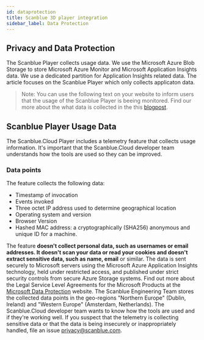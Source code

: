 ```yaml
---
id: dataprotection
title: Scanblue 3D player integration
sidebar_label: Data Protection
---
```


## Privacy and Data Protection

The Scanblue Player collects usage data. We use the Microsoft Azure Blob Storage to store Microsoft Azure Monitor and Microsoft Application Insights data. We use a dedicated partition for Application Insights related data. The article focuses on the Scanblue Player which only collects applicaton data. 

>Note: You can use the following text on your website to inform users that the usage of the Scanblue Player is beeing monitored. 
Find our more about the what data is collected in the this [blogpost]().

## Scanblue Player Usage Data

The Scanblue.Cloud Player includes a telemetry feature that collects usage information. It's important that the Scanblue.Cloud developer team understands how the tools are used so they can be improved.

### Data points

The feature collects the following data:
-	Timestamp of invocation
-	Events invoked
-	Three octet IP address used to determine geographical location
-	Operating system and version
-	Browser Version
-	Hashed MAC address: a cryptographically (SHA256) anonymous and unique ID for a machine.

The feature **doesn't collect personal data, such as usernames or email addresses. It doesn't scan your data or read your cookies and doesn't extract sensitive data, such as name, email** or similar. The data is sent securely to Microsoft servers using the Microsoft Azure Application Insights technology, held under restricted access, and published under strict security controls from secure Azure Storage systems. Find out more about the Legal Service Level Agreements for the Microsoft Products at the [Microsoft Data Protection](https://servicetrust.microsoft.com/ViewPage/GDPRGetStarted) website. The Scanblue Engineering Team stores the collected data points in the geo-regions "Northern Europe" (Dublin, Ireland) and "Western Europe" (Amsterdam, Netherlands).
The Scanblue.Cloud developer team wants to know how the tools are used and if they're working well. If you suspect that the telemetry is collecting sensitive data or that the data is being insecurely or inappropriately handled, file an issue [privacy@scanblue.com](mailto:privacy@scanblue.com).
